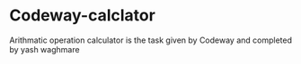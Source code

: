 # Codeway-calclator
Arithmatic  operation calculator is the task given by Codeway and completed by yash waghmare
